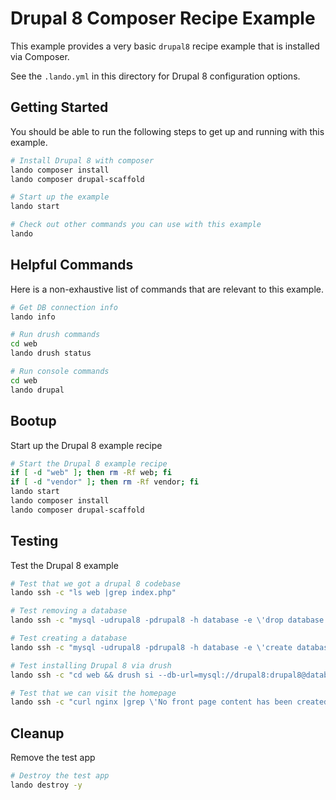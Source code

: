 Drupal 8 Composer Recipe Example
================================

This example provides a very basic `drupal8` recipe example that is installed via Composer.

See the `.lando.yml` in this directory for Drupal 8 configuration options.

Getting Started
---------------

You should be able to run the following steps to get up and running with this example.

```bash
# Install Drupal 8 with composer
lando composer install
lando composer drupal-scaffold

# Start up the example
lando start

# Check out other commands you can use with this example
lando
```

Helpful Commands
----------------

Here is a non-exhaustive list of commands that are relevant to this example.

```bash
# Get DB connection info
lando info

# Run drush commands
cd web
lando drush status

# Run console commands
cd web
lando drupal
```

Bootup
------

Start up the Drupal 8 example recipe

```bash
# Start the Drupal 8 example recipe
if [ -d "web" ]; then rm -Rf web; fi
if [ -d "vendor" ]; then rm -Rf vendor; fi
lando start
lando composer install
lando composer drupal-scaffold
```

Testing
-------

Test the Drupal 8 example

```bash
# Test that we got a drupal 8 codebase
lando ssh -c "ls web |grep index.php"

# Test removing a database
lando ssh -c "mysql -udrupal8 -pdrupal8 -h database -e \'drop database if exists drupal8;\'"

# Test creating a database
lando ssh -c "mysql -udrupal8 -pdrupal8 -h database -e \'create database if not exists drupal8;\'"

# Test installing Drupal 8 via drush
lando ssh -c "cd web && drush si --db-url=mysql://drupal8:drupal8@database/drupal8 -y"

# Test that we can visit the homepage
lando ssh -c "curl nginx |grep \'No front page content has been created yet.\'"
```

Cleanup
-------

Remove the test app

```bash
# Destroy the test app
lando destroy -y
```
